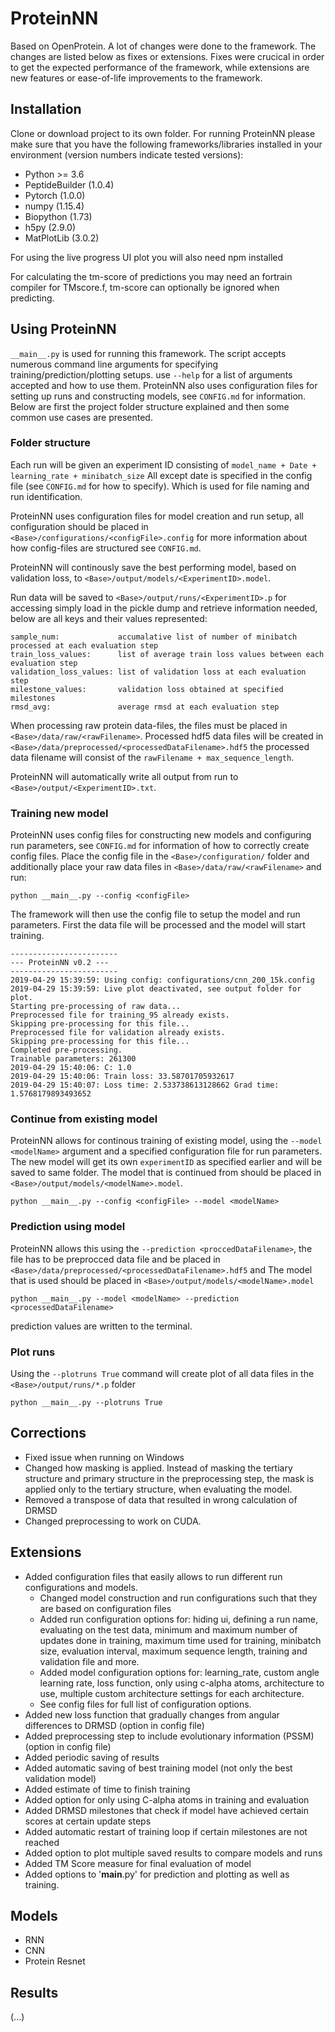# ProteinNN

Based on OpenProtein. A lot of changes were done to the framework. The changes are listed below as fixes or extensions. Fixes were crucical in order to get the expected performance of the framework, while extensions are new features or ease-of-life improvements to the framework. 

## Installation
Clone or download project to its own folder. For running ProteinNN please make sure that you have the following frameworks/libraries installed in your environment (version numbers indicate tested versions):

* Python >= 3.6
* PeptideBuilder (1.0.4)
* Pytorch (1.0.0)
* numpy (1.15.4)
* Biopython (1.73)
* h5py (2.9.0)
* MatPlotLib (3.0.2)

For using the live progress UI plot you will also need npm installed

For calculating the tm-score of predictions you may need an fortrain compiler for TMscore.f, tm-score can optionally be ignored when predicting.

## Using ProteinNN
`__main__.py` is used for running this framework. The script accepts numerous command line arguments for specifying training/prediction/plotting setups. use `--help` for a list of arguments accepted and how to use them. ProteinNN also uses configuration files for setting up runs and constructing models, see `CONFIG.md` for information. Below are first the project folder structure explained and then some common use cases are presented.

### Folder structure
Each run will be given an experiment ID consisting of `model_name + Date + learning_rate + minibatch_size` All except date is specified in the config file (see `CONFIG.md` for how to specify). Which is used for file naming and run identification.

ProteinNN uses configuration files for model creation and run setup, all configuration should be placed in `<Base>/configurations/<configFile>.config` for more information about how config-files are structured see `CONFIG.md`.

ProteinNN will continously save the best performing model, based on validation loss, to `<Base>/output/models/<ExperimentID>.model`. 

Run data will be saved to `<Base>/output/runs/<ExperimentID>.p` for accessing simply load in the pickle dump and retrieve information needed, below are all keys and their values represented:

```
sample_num:             accumalative list of number of minibatch processed at each evaluation step
train_loss_values:      list of average train loss values between each evaluation step
validation_loss_values: list of validation loss at each evaluation step
milestone_values:       validation loss obtained at specified milestones
rmsd_avg:               average rmsd at each evaluation step
```

When processing raw protein data-files, the files must be placed in `<Base>/data/raw/<rawFilename>`. Processed hdf5 data files will be created in `<Base>/data/preprocessed/<processedDataFilename>.hdf5` the processed data filename will consist of the `rawFilename + max_sequence_length`. 

ProteinNN will automatically write all output from run to `<Base>/output/<ExperimentID>.txt`.

### Training new model
ProteinNN uses config files for constructing new models and configuring run parameters, see `CONFIG.md` for information of how to correctly create config files. Place the config file in the `<Base>/configuration/` folder and additionally place your raw data files in `<Base>/data/raw/<rawFilename>` and run:

`python __main__.py --config <configFile>`

The framework will then use the config file to setup the model and run parameters. First the data file will be processed and the model will start training.

```
------------------------
--- ProteinNN v0.2 ---
------------------------
2019-04-29 15:39:59: Using config: configurations/cnn_200_15k.config
2019-04-29 15:39:59: Live plot deactivated, see output folder for plot.
Starting pre-processing of raw data...
Preprocessed file for training_95 already exists.
Skipping pre-processing for this file...
Preprocessed file for validation already exists.
Skipping pre-processing for this file...
Completed pre-processing.
Trainable parameters: 261300
2019-04-29 15:40:06: C: 1.0
2019-04-29 15:40:06: Train loss: 33.58701705932617
2019-04-29 15:40:07: Loss time: 2.533738613128662 Grad time: 1.5768179893493652

```

### Continue from existing model
ProteinNN allows for continous training of existing model, using the `--model <modelName>` argument and a specified configuration file for run parameters. The new model will get its own `experimentID` as specified earlier and will be saved to same folder. The model that is continued from should be placed in `<Base>/output/models/<modelName>.model`.

`python __main__.py --config <configFile> --model <modelName>`

### Prediction using model
ProteinNN allows this using the `--prediction <proccedDataFilename>`, the file has to be preprocced data file and be placed in `<Base>/data/preprocessed/<processedDataFilename>.hdf5` and The model that is used should be placed in `<Base>/output/models/<modelName>.model`

`python __main__.py --model <modelName> --prediction <processedDataFilename>`

prediction values are written to the terminal.

### Plot runs

Using the `--plotruns True` command will create plot of all data files in the `<Base>/output/runs/*.p` folder

`python __main__.py --plotruns True`

## Corrections
- Fixed issue when running on Windows
- Changed how masking is applied. Instead of masking the tertiary structure and primary structure in the preprocessing step, the mask is applied only to the tertiary structure, when evaluating the model.
- Removed a transpose of data that resulted in wrong calculation of DRMSD
- Changed preprocessing to work on CUDA.

## Extensions
- Added configuration files that easily allows to run different run configurations and models.
  - Changed model construction and run configurations such that they are based on configuration files
  - Added run configuration options for: hiding ui, defining a run name, evaluating on the test data, minimum and maximum number of updates done in training, maximum time used for training, minibatch size, evaluation interval, maximum sequence length, training and validation file and more.
  - Added model configuration options for: learning_rate, custom angle learning rate, loss function, only using c-alpha atoms, architecture to use, multiple custom architecture settings for each architecture.
  - See config files for full list of configuration options.
- Added new loss function that gradually changes from angular differences to DRMSD (option in config file)
- Added preprocessing step to include evolutionary information (PSSM) (option in config file)
- Added periodic saving of results
- Added automatic saving of best training model (not only the best validation model)
- Added estimate of time to finish training
- Added option for only using C-alpha atoms in training and evaluation
- Added DRMSD milestones that check if model have achieved certain scores at certain update steps
- Added automatic restart of training loop if certain milestones are not reached
- Added option to plot multiple saved results to compare models and runs
- Added TM Score measure for final evaluation of model
- Added options to '__main__.py' for prediction and plotting as well as training.

## Models
- RNN
- CNN
- Protein Resnet

## Results
(...)
